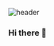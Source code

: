 ![header](https://capsule-render.vercel.app/api?type=Rect&color=timeGradient&text=%20MyunggiM%20&height=300&fontSize=100&textBg=true)

### Hi there 👋


 
